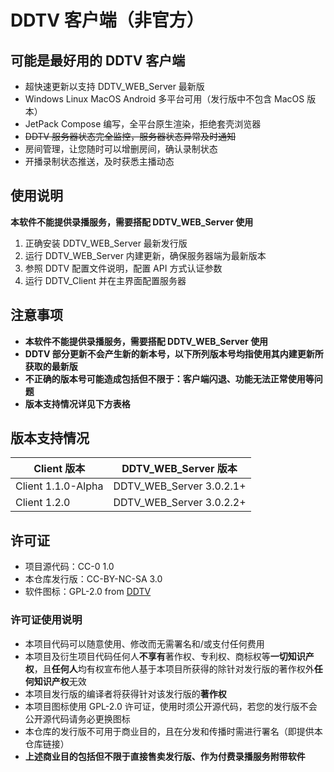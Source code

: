 # DDTV 客户端（非官方）

## 可能是最好用的 DDTV 客户端

+ 超快速更新以支持 DDTV_WEB_Server 最新版
+ Windows Linux MacOS Android 多平台可用（发行版中不包含 MacOS 版本）
+ JetPack Compose 编写，全平台原生渲染，拒绝套壳浏览器
+ ~~DDTV 服务器状态完全监控，服务器状态异常及时通知~~
+ 房间管理，让您随时可以增删房间，确认录制状态
+ 开播录制状态推送，及时获悉主播动态

## 使用说明

**本软件不能提供录播服务，需要搭配 DDTV_WEB_Server 使用**

1. 正确安装 DDTV_WEB_Server 最新发行版
2. 运行 DDTV_WEB_Server 内建更新，确保服务器端为最新版本
3. 参照 DDTV 配置文件说明，配置 API 方式认证参数
4. 运行 DDTV_Client 并在主界面配置服务器

## 注意事项

+ **本软件不能提供录播服务，需要搭配 DDTV_WEB_Server 使用**
+ **DDTV 部分更新不会产生新的新本号，以下所列版本号均指使用其内建更新所获取的最新版**
+ **不正确的版本号可能造成包括但不限于：客户端闪退、功能无法正常使用等问题**
+ **版本支持情况详见下方表格**

## 版本支持情况

| Client 版本          | DDTV_WEB_Server 版本       |
|--------------------|--------------------------|
| Client 1.1.0-Alpha | DDTV_WEB_Server 3.0.2.1+ |
| Client 1.2.0       | DDTV_WEB_Server 3.0.2.2+ |

## 许可证

+ 项目源代码：CC-0 1.0
+ 本仓库发行版：CC-BY-NC-SA 3.0
+ 软件图标：GPL-2.0 from [DDTV](https://github.com/CHKZL/DDTV)

### 许可证使用说明

+ 本项目代码可以随意使用、修改而无需署名和/或支付任何费用
+ 本项目及衍生项目代码任何人**不享有**著作权、专利权、商标权等**一切知识产权**，且**任何人**均有权宣布他人基于本项目所获得的除针对发行版的著作权外**任何知识产权**无效
+ 本项目发行版的编译者将获得针对该发行版的**著作权**
+ 本项目图标使用 GPL-2.0 许可证，使用时须公开源代码，若您的发行版不会公开源代码请务必更换图标
+ 本仓库的发行版不可用于商业目的，且在分发和传播时需进行署名（即提供本仓库链接）
+ **上述商业目的包括但不限于直接售卖发行版、作为付费录播服务附带软件**

